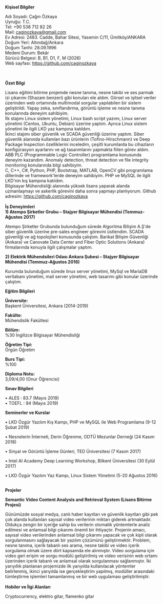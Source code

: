 **Kişisel Bilgiler**

Adı Soyadı:          Çağın Özkaya<br/>
Uyruğu:	      T.C.<br/>
Tel:		      +90 538 712 82 26<br/>
Mail:		      caginozkaya@gmail.com<br/>
Ev Adresi:	      2483. Cadde, Bahar Sitesi, Yasemin C/11, Ümitköy/ANKARA<br/>
Doğum Yeri:	      Altındağ/Ankara<br/>
Doğum Tarihi:    28.09.1996<br/>
Medeni Durum:  Bekâr<br/>
Sürücü Belgesi:   B, B1, D1, F, M (2026)<br/>
Web sayfası: 	      https://github.com/caginozkaya<br/>
<br/><br/>

**Özet Bilgi**<br/>

  Lisans eğitimi bitirme projemde nesne tanıma, nesne takibi ve ses parmak izi çıkarımı (Shazam benzeri) gibi konuları ele aldım. Görsel ve işitsel veriler üzerinden web ortamında multimodal sorgular yapılabilen bir sistem geliştirildi. Yapay zeka, sınıflandırma, görüntü işleme ve nesne tanıma konularında deneyim sahibiyim.<br/>
  İlk stajımı Linux sistem yönetimi, Linux bash script yazımı, Linux server yönetimi (Centos, Ubuntu, Debian) üzerine yaptım. Ayrıca Linux sistem yönetimi ile ilgili LKD yaz kampına katıldım. <br/>
  İkinci stajımı siber güvenlik ve SCADA güvenliği üzerine yaptım. Siber güvenlik alanında kullanılan bazı ürünlerin (Tofino-Hirschmann) ve Deep Package Inspection özelliklerini inceledim, çeşitli kurumlarda bu cihazların konfigürasyon ayarlarını ve ağ tasarımlarını yapmakta fiilen görev aldım. ABB PLC (Programmable Logic Controller) programlama konusunda deneyim kazandım. Anomaly detection, threat detection ve file integrity monitoring konularında bilgi sahibiyim. <br/>
  C, C++, C#, Python, PHP, Bootstrap, MATLAB, OpenCV gibi programlama dillerinde ve framework'lerde deneyim sahibiyim.
PHP ve MySQL ile ilgili LKD'nin kış kampına katıldım.<br/>
  Bilgisayar Mühendisliği alanında yüksek lisans yaparak alanda uzmanlaşmayı ve askerlik görevini daha sonra yapmayı planlıyorum.
Github adresim: https://github.com/caginozkaya
 <br/>
 <br/>
**İş Deneyimleri** <br/>
**1) Atempo Şirketler Grubu – Stajyer Bilgisayar Mühendisi (Temmuz-Ağustos 2017)**<br/>

  Atempo Şirketler Grubunda bulunduğum sürede Algoritma Bilişim A.Ş'de siber güvenlik üzerine pre-sales engineer görevini üstlendim.  SCADA güvenliği ve ağ topolojileri konusunda çalıştım. Barikat Bilişim Güvenliği (Ankara) ve Canovate Data Center and Fiber Optic Solutions (Ankara) firmalarında konuyla ilgili çalışmalar yaptım.<br/>

**2) Elektrik Mühendsileri Odası Ankara Şubesi – Stajyer Bilgisayar Mühendisi (Temmuz-Ağustos 2016)**<br/>

  Kurumda bulunduğum sürede linux server yönetimi, MySql ve MariaDB veritabanı yönetimi, mail server yönetimi, web tasarımı gibi konular üzerinde çalıştım.<br/>

**Eğitim Bilgileri**<br/>

**Üniversite:**<br/>
Başkent Üniversitesi, Ankara (2014-2019)<br/>

**Fakülte:**<br/>
Mühendislik Fakültesi<br/>

**Bölüm:**<br/>
%30 İngilizce Bilgisayar Mühendisliği<br/>

**Öğretim Tipi:**<br/>
Örgün Öğretim<br/>

**Burs Tipi:**<br/>
%100<br/>

**Diploma Notu:**<br/>
3,09/4,00 (Onur Öğrencisi) <br/>

**Sınav Bilgileri**<br/>

•	ALES : 83.7 (Mayıs 2019)<br/>
•	TOEFL : 94 (Mayıs 2019)<br/>


**Seminerler ve Kurslar**<br/>

•	LKD Özgür Yazılım Kış Kampı, PHP ve MySQL ile Web Programlama (9-12 Şubat 2019)<br/>

•	Nesnelerin İnterneti, Derin Öğrenme, ODTÜ Mezunlar Derneği (24 Kasım 2018)<br/>

•	Sinyal ve Görüntü İşleme Günleri, TED Üniversitesi (7 Kasım 2017)<br/>

•	Intel AI Academy Deep Learning Workshop, Bilkent Üniversitesi (30 Eylül 2017)<br/>

•	LKD Özgür Yazılım Yaz Kampı, Linux Sistem Yönetimi (5-20 Ağustos 2016)<br/>
<br/>

**Projeler**<br/>

**Semantic Video Content Analysis and Retrieval System (Lisans Bitirme Projesi)**<br/>

  Günümüzde sosyal medya, canlı haber kayıtları ve güvenlik kayıtları gibi pek çok alanda kullanılan sayısal video verilerinin miktarı giderek artmaktadır. Oldukça zengin bir içeriğe sahip bu verilerin otomatik yöntemlerle analiz edilmesi ve anlamsal bilgi çıkarımı önemli bir ihtiyaçtır. Projenin amacı, sayısal video verilerinden anlamsal bilgi çıkarımı yapacak ve çok kipli olarak sorgulanmasını sağlayacak bir yazılım çözümünü geliştirmektir. Problem, nesne tanıma, içerik tabanlı ses arama, nesne takibi ve video içerik sorgulama olmak üzere dört kapsamda ele alınmıştır. Video sorgulama için video geri erişim ve sorgu modülü geliştirilmiş ve video verisinin web ortamı üzerinden içerik tabanlı ve anlamsal olarak sorgulanması sağlanmıştır. İki yarıyıllık planlanan projemizde ilk yarıyılda kullanılacak yöntemler belirlenmiş, ikinci yarıyılda ise gerçekleştirim yapılmış, modüller arasındaki tümleştirme işlemleri tamamlanmış ve bir web uygulaması geliştirilmiştir.<br/>
<br/>
**Hobiler ve İlgi Alanları** <br/>

Cryptocurrency, elektro gitar, flamenko gitar

